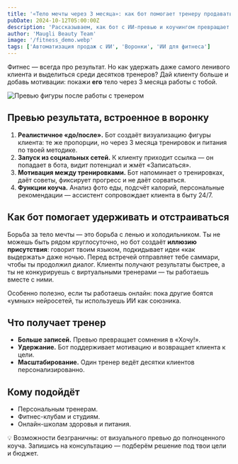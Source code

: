 ```yaml
---
title: '«Тело мечты через 3 месяца»: как бот помогает тренеру продавать и удерживать клиентов'
pubDate: 2024-10-12T05:00:00Z
description: 'Рассказываем, как бот с ИИ-превью и коучингом превращает лидов в клиентов и помогает тренеру удерживать мотивацию 24/7.'
author: 'Maugli Beauty Team'
image: '/fitness_demo.webp'
tags: ['Автоматизация продаж с ИИ', 'Воронки', 'ИИ для фитнеса']
---
```


Фитнес — всегда про результат. Но как удержать даже самого ленивого клиента и выделиться среди десятков тренеров? Дай клиенту больше и добавь мотивации: покажи **его** тело через 3 месяца работы с тобой.

![Превью фигуры после работы с тренером](/fitness_demo.webp)

## Превью результата, встроенное в воронку

1. **Реалистичное «до/после».** Бот создаёт визуализацию фигуры клиента: те же пропорции, но через 3 месяца тренировок и питания по твоей методике.
2. **Запуск из социальных сетей.** К клиенту приходит ссылка — он попадает в бота, видит потенциал и жмёт «Записаться».
3. **Мотивация между тренировками.** Бот напоминает о тренировках, даёт советы, фиксирует прогресс и не даёт сорваться.
4. **Функции коуча.** Анализ фото еды, подсчёт калорий, персональные рекомендации — ассистент сопровождает клиента в быту 24/7.

## Как бот помогает удерживать и отстраиваться

Борьба за тело мечты — это борьба с ленью и холодильником. Ты не можешь быть рядом круглосуточно, но бот создаёт **иллюзию присутствия**: говорит твоим языком, подкидывает идеи «как выдержать» даже ночью. Перед встречей отправляет тебе саммари, чтобы ты продолжил диалог. Клиенты получают результаты быстрее, а ты не конкурируешь с виртуальными тренерами — ты работаешь вместе с ними.

Особенно полезно, если ты работаешь онлайн: пока другие боятся «умных» нейросетей, ты используешь ИИ как союзника.

## Что получает тренер

- **Больше записей.** Превью превращает сомнения в «Хочу!».
- **Удержание.** Бот поддерживает мотивацию и возвращает клиента к цели.
- **Масштабирование.** Один тренер ведёт десятки клиентов персонализированно.

## Кому подойдёт

- Персональным тренерам.
- Фитнес-клубам и студиям.
- Онлайн-школам здоровья и питания.

💡 Возможности безграничны: от визуального превью до полноценного коуча. Запишись на консультацию — подберём решение под твои цели и бюджет.
